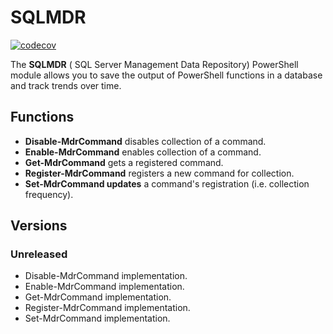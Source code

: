 # SQLMDR
[![codecov](https://codecov.io/gh/awickham10/sqlmdr/branch/master/graph/badge.svg)](https://codecov.io/gh/awickham10/sqlmdr)

The **SQLMDR** ( SQL Server Management Data Repository) PowerShell module allows you to save the output of PowerShell functions in a database and track trends over time.

## Functions
* **Disable-MdrCommand** disables collection of a command.
* **Enable-MdrCommand** enables collection of a command.
* **Get-MdrCommand** gets a registered command.
* **Register-MdrCommand** registers a new command for collection.
* **Set-MdrCommand updates** a command's registration (i.e. collection frequency).

## Versions
### Unreleased
* Disable-MdrCommand implementation.
* Enable-MdrCommand implementation.
* Get-MdrCommand implementation.
* Register-MdrCommand implementation.
* Set-MdrCommand implementation.